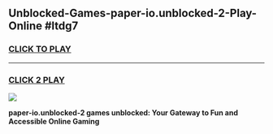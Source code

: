 
## Unblocked-Games-paper-io.unblocked-2-Play-Online #ltdg7
<h3>
<a href="https://news.freeplayer.one?title=paper-io.unblocked-2&ref=3">CLICK TO PLAY</a></h3>
<hr>

<h3>
<a href="https://news.freeplayer.one?title=paper-io.unblocked-2&ref=3">CLICK 2 PLAY</a>
  
</h3>

<a href="https://news.freeplayer.one?title=paper-io.unblocked-2&ref=3"><img src="https://clearcache.store/games.png"></a>


**paper-io.unblocked-2 games unblocked: Your Gateway to Fun and Accessible Online Gaming**
